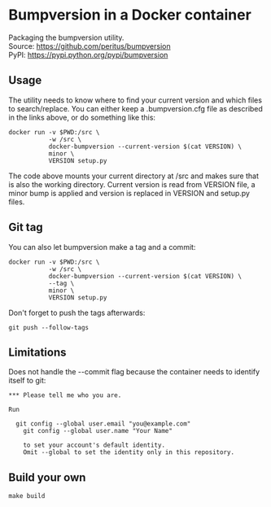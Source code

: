 Bumpversion in a Docker container
=================================

Packaging the bumpversion utility.  
Source: https://github.com/peritus/bumpversion  
PyPI: https://pypi.python.org/pypi/bumpversion  

Usage
-----
The utility needs to know where to find your current version and which files to search/replace. You can either keep a .bumpversion.cfg file as described in the links above, or do something like this:
```
docker run -v $PWD:/src \
           -w /src \
           docker-bumpversion --current-version $(cat VERSION) \
           minor \
           VERSION setup.py
```
The code above mounts your current directory at /src and makes sure that is also the working directory. Current version is read from VERSION file, a minor bump is applied and version is replaced in VERSION and setup.py files.

Git tag
-------
You can also let bumpversion make a tag and a commit:
```
docker run -v $PWD:/src \
           -w /src \
           docker-bumpversion --current-version $(cat VERSION) \
           --tag \
           minor \
           VERSION setup.py
```
Don't forget to push the tags afterwards:
```
git push --follow-tags
```

Limitations
-----------
Does not handle the --commit flag because the container needs to identify itself to git:
```
*** Please tell me who you are.

Run

  git config --global user.email "you@example.com"
    git config --global user.name "Your Name"

    to set your account's default identity.
    Omit --global to set the identity only in this repository.
```

Build your own
--------------
```
make build
```
